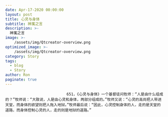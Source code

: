 ```yaml
---
date: Apr-17-2020 00:00:00
layout: post
title: 心灵与身体
subtitle: 神寓之言
description: >-
  神寓之言
image: >-
    /assets/img/Qtcreator-overview.png
optimized_image: >-
    /assets/img/Qtcreator-overview.png
category: Story
tags:
  - blog
  - Story
author: Ron
paginate: true
---
```


							　　651，《心灵与身体》一个基督徒问牧师：“人是由什么组成的？”牧师说：“大致说，人是由心灵和身体，两部分组成的。”牧师又说：“心灵的高尚把人带进天堂，而身体的欲望则把人拖入地狱。”牧师最后说：“因此，心灵控制身体的人，走的是天堂的道路，而身体控制心灵的人，走的则是地狱的道路。”
							
							
						
